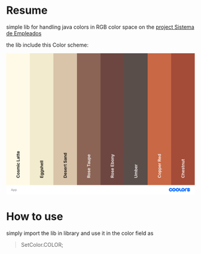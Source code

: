 # Resume
simple lib for handling java colors in RGB color space on the  [project Sistema de Empleados](https://github.com/RitzzRiver/SistemaDeEmpleados)

the lib include this Color scheme:

<img src="./App.png"/>

# How to use
simply import the lib in library and use it in the color field as
>SetColor.COLOR;